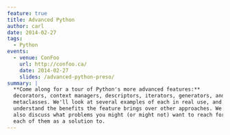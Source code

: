 ```yaml
---
feature: true
title: Advanced Python
author: carl
date: 2014-02-27
tags:
  - Python
events:
  - venue: ConFoo
    url: http://confoo.ca/
    date: 2014-02-27
    slides: /advanced-python-preso/
summary: |
  **Come along for a tour of Python's more advanced features:**
  decorators, context managers, descriptors, iterators, generators, and
  metaclasses. We'll look at several examples of each in real use, and
  understand the benefits the feature brings over other approaches. We'll
  also discuss what problems you might (or might not) want to reach for
  each of them as a solution to.
---
```


